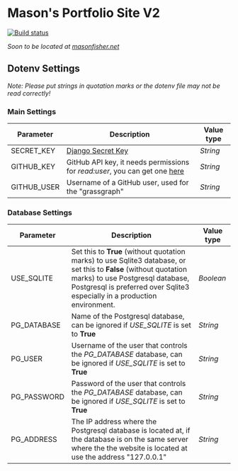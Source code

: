 # Mason's Portfolio Site V2
[![Build status](https://img.shields.io/github/workflow/status/Machinething/Portfolio-SiteV2/Test%20Website/development?label=Build)](https://github.com/MachineThing/Portfolio-SiteV2/actions/workflows/test.yml)

*Soon to be located at [masonfisher.net](https://www.masonfisher.net)*

## Dotenv Settings
*Note: Please put strings in quotation marks or the dotenv file may not be read correctly!*
### Main Settings
Parameter | Description | Value type
--- | --- | ---
SECRET_KEY | [Django Secret Key](https://docs.djangoproject.com/en/3.2/ref/settings/#std:setting-SECRET_KEY) | *String*
GITHUB_KEY | GitHub API key, it needs permissions for *read:user*, you can get one [here](https://github.com/settings/tokens") | *String*
GITHUB_USER | Username of a GitHub user, used for the "grassgraph" | *String*

### Database Settings
Parameter | Description | Value type
--- | --- | ---
USE_SQLITE | Set this to **True** (without quotation marks) to use Sqlite3 database, or set this to **False** (without quotation marks) to use Postgresql database, Postgresql is preferred over Sqlite3 especially in a production environment. | *Boolean*
PG_DATABASE | Name of the Postgresql database, can be ignored if *USE_SQLITE* is set to **True** | *String*
PG_USER | Username of the user that controls the *PG_DATABASE* database, can be ignored if *USE_SQLITE* is set to **True** | *String*
PG_PASSWORD | Password of the user that controls the *PG_DATABASE* database, can be ignored if *USE_SQLITE* is set to **True** | *String*
PG_ADDRESS | The IP address where the Postgresql database is located at, if the database is on the same server where the the website is located at use the address "127.0.0.1" | *String*
